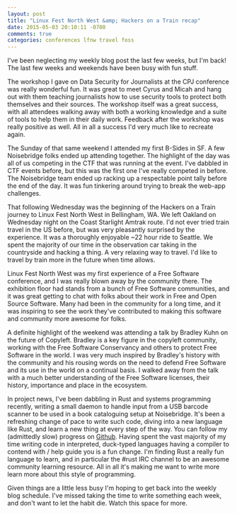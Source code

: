 ```yaml
---
layout: post
title: "Linux Fest North West &amp; Hackers on a Train recap"
date: 2015-05-03 20:10:11 -0700
comments: true
categories: conferences lfnw travel foss
---
```


I've been neglecting my weekly blog post the last few weeks, but I'm back! The last few weeks and weekends have been busy with fun stuff.

The workshop I gave on Data Security for Journalists at the CPJ conference was really wonderful fun. It was great to meet Cyrus and Micah and hang out with them teaching journalists how to use security tools to protect both themselves and their sources. The workshop itself was a great success, with all attendees walking away with both a working knowledge and a suite of tools to help them in their daily work. Feedback after the workshop was really positive as well. All in all a success I'd very much like to recreate again.

The Sunday of that same weekend I attended my first B-Sides in SF. A few Noisebridge folks ended up attending together. The highlight of the day was all of us competing in the CTF that was running at the event. I've dabbled in CTF events before, but this was the first one I've really competed in before. The Noisebridge team ended up racking up a respectable point tally before the end of the day. It was fun tinkering around trying to break the web-app challenges.

That following Wednesday was the beginning of the Hackers on a Train journey to Linux Fest North West in Bellingham, WA. We left Oakland on Wednesday night on the Coast Starlight Amtrak route. I'd not ever tried train travel in the US before, but was very pleasantly surprised by the experience. It was a thoroughly enjoyable ~22 hour ride to Seattle. We spent the majority of our time in the observation car taking in the countryside and hacking a thing. A very relaxing way to travel. I'd like to travel by train more in the future when time allows.

Linux Fest North West was my first experience of a Free Software conference, and I was really blown away by the community there. The exhibition floor had stands from a bunch of Free Software communities, and it was great getting to chat with folks about their work in Free and Open Source Software. Many had been in the community for a long time, and it was inspiring to see the work they've contributed to making this software and community more awesome for folks.

A definite highlight of the weekend was attending a talk by Bradley Kuhn on the future of Copyleft. Bradley is a key figure in the copyleft community, working with the Free Software Conservancy and others to protect Free Software in the world. I was very much inspired by Bradley's history with the community and his rousing words on the need to defend Free Software and its use in the world on a continual basis. I walked away from the talk with a much better understanding of the Free Software licenses, their history, importance and place in the ecosystem.

In project news, I've been dabbling in Rust and systems programming recently, writing a small daemon to handle input from a USB barcode scanner to be used in a book cataloguing setup at Noisebridge. It's been a refreshing change of pace to write such code, diving into a new language like Rust, and learn a new thing at every step of the way. You can follow my (admittedly slow) progress on [Github](https://github.com/patrickod/barcode-rust). Having spent the vast majority of my time writing code in interpreted, duck-typed languages having a compiler to contend with / help guide you is a fun change. I'm finding Rust a really fun language to learn, and in particular the #rust IRC channel to be an awesome community learning resource. All in all it's making me want to write more learn more about this style of programming.

Given things are a little less busy I'm hoping to get back into the weekly blog schedule. I've missed taking the time to write something each week, and don't want to let the habit die. Watch this space for more.


